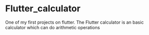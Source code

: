 # Flutter_calculator
One of my first projects on flutter. The Flutter calculator is an basic calculator which can do arithmetic operations
